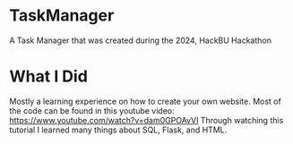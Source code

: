 # TaskManager
A Task Manager that was created during the 2024, HackBU Hackathon


# What I Did
Mostly a learning experience on how to create your own website.
Most of the code can be found in this youtube video: https://www.youtube.com/watch?v=dam0GPOAvVI
Through watching this tutorial I learned many things about SQL, Flask, and HTML.

